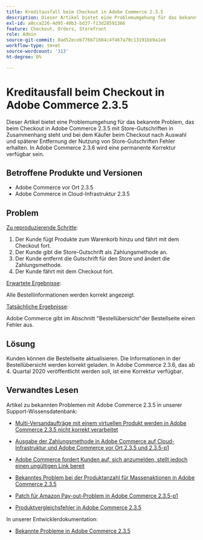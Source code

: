 ```yaml
---
title: Kreditausfall beim Checkout in Adobe Commerce 2.3.5
description: Dieser Artikel bietet eine Problemumgehung für das bekannte Problem, das beim Checkout in Adobe Commerce 2.3.5 mit Store-Gutschriften in Zusammenhang steht und bei dem Käufer beim Checkout nach Auswahl und späterer Entfernung der Nutzung von Store-Gutschriften Fehler erhalten. In Adobe Commerce 2.3.6 wird eine permanente Korrektur verfügbar sein.
exl-id: a0cca226-4d95-40b3-bd37-f13d28591366
feature: Checkout, Orders, Storefront
role: Admin
source-git-commit: 0ad52eceb776b71604c4f467a70c13191bb9a1eb
workflow-type: tm+mt
source-wordcount: '313'
ht-degree: 0%

---
```


# Kreditausfall beim Checkout in Adobe Commerce 2.3.5

Dieser Artikel bietet eine Problemumgehung für das bekannte Problem, das beim Checkout in Adobe Commerce 2.3.5 mit Store-Gutschriften in Zusammenhang steht und bei dem Käufer beim Checkout nach Auswahl und späterer Entfernung der Nutzung von Store-Gutschriften Fehler erhalten. In Adobe Commerce 2.3.6 wird eine permanente Korrektur verfügbar sein.

## Betroffene Produkte und Versionen

* Adobe Commerce vor Ort 2.3.5
* Adobe Commerce in Cloud-Infrastruktur 2.3.5

## Problem

<u>Zu reproduzierende Schritte</u>:

1. Der Kunde fügt Produkte zum Warenkorb hinzu und fährt mit dem Checkout fort.
1. Der Kunde gibt die Store-Gutschrift als Zahlungsmethode an.
1. Der Kunde entfernt die Gutschrift für den Store und ändert die Zahlungsmethode.
1. Der Kunde fährt mit dem Checkout fort.

<u>Erwartete Ergebnisse</u>:

Alle Bestellinformationen werden korrekt angezeigt.

<u>Tatsächliche Ergebnisse</u>:

Adobe Commerce gibt im Abschnitt &quot;Bestellübersicht&quot;der Bestellseite einen Fehler aus.

## Lösung

Kunden können die Bestellseite aktualisieren. Die Informationen in der Bestellübersicht werden korrekt geladen. In Adobe Commerce 2.3.6, das ab 4. Quartal 2020 veröffentlicht werden soll, ist eine Korrektur verfügbar.

## Verwandtes Lesen

Artikel zu bekannten Problemen mit Adobe Commerce 2.3.5 in unserer Support-Wissensdatenbank:

* [Multi-Versandaufträge mit einem virtuellen Produkt werden in Adobe Commerce 2.3.5 nicht korrekt verarbeitet](/help/troubleshooting/miscellaneous/magento-2-3-5-known-issue-virtual-product-multi-ship-orders.md)

* [Ausgabe der Zahlungsmethode in Adobe Commerce auf Cloud-Infrastruktur und Adobe Commerce vor Ort 2.3.5 und 2.3.5-p1](/help/troubleshooting/known-issues-patches-attached/magento-2-3-5-2-3-5-p1-patch-country-payment-issue.md)

* [Adobe Commerce fordert Kunden auf, sich anzumelden, stellt jedoch einen ungültigen Link bereit](/help/troubleshooting/known-issues-patches-attached/magento-prompts-customers-log-in-invalid-link.md)

* [Bekanntes Problem bei der Produktanzahl für Massenaktionen in Adobe Commerce 2.3.5](/help/troubleshooting/miscellaneous/bulk-action-product-count-known-issue-in-magento-2-3-5.md)

* [Patch für Amazon Pay-out-Problem in Adobe Commerce 2.3.5-p1](/help/troubleshooting/payments/patch-for-amazon-pay-checkout-issue-in-magento-2-3-5-p1.md)

* [Produktvergleichsfehler in Adobe Commerce 2.3.5](/help/troubleshooting/storefront/product-comparison-known-issue-in-magento-2-3-5.md)

In unserer Entwicklerdokumentation:

* [Bekannte Probleme in Adobe Commerce 2.3.5](https://devdocs.magento.com/guides/v2.3/release-notes/release-notes-2-3-5-commerce.html#known-issues)
